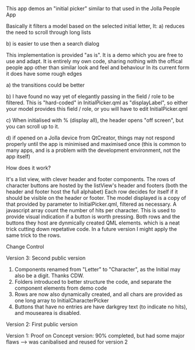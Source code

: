 This app demos an "initial picker" similar to that used in the Jolla People App

Basically it filters a model based on the selected initial letter,
It:
a) reduces the need to scroll through long lists

b) is easier to use then a search dialog

This implementation is provided "as is". It is a demo which you are free to use and adapt.
It is entirely my own code, sharing nothing with the offical people app other than similar look and feel and behaviour
In its current form it does have some rough edges

a) the transitions could be better

b) I have found no way yet of elegantly passing in the field / role to be filtered. This is "hard-coded"
in InitialPicker.qml as "displayLabel", so either your model provides this field / role,
or you will have to edit InitialPicker.qml

c) When initialised with % (display all), the header opens "off screen", but you can scroll up to it.

d) if opened on a Jolla device from QtCreator, things may not respond properly until the app is minimised
   and maximised once (this is common to many apps, and is a problem with the development environment, not the app itself)

How does it work?

It's a list view, with clever header and footer components.
The rows of character buttons are hosted by the listView's header and footers (both the header and footer host the full alphabet)
Each row decides for itself if it should be visible on the header or footer.
The model displayed is a copy of that provided by parameter to InitialPicker.qml, filtered as necessary.
A javascript array count the number of hits per character. This is used to provide visual indication if a button is worth pressing.
Both rows and the buttons they host are dynmically created QML elements.
which is a neat trick cutting down repetative code. In a future version I might apply the same trick to the rows.

Change Control

Version 3: Second public version
1) Components renamed from "Letter" to "Character", as the Initial may also be a digit. Thanks CDW.
2) Folders introduced to better structure the code, and separate the component elements from demo code
3) Rows are now also dynamically created, and all chars are provided as one long array to InitialCharacterPicker
4) Buttons that have no entries are have darkgrey text (to indicate no hits), and mousearea is disabled.

Version 2: First public version

Version 1: Proof on Concept version: 90% completed, but had some major flaws --> was canibalised and reused for version 2
